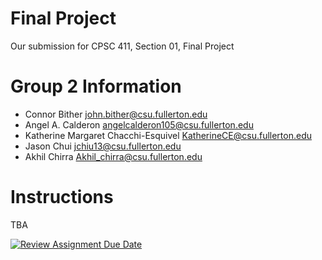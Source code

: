 # Final Project

Our submission for CPSC 411, Section 01, Final Project

# Group 2 Information

* Connor Bither <john.bither@csu.fullerton.edu>
* Angel A. Calderon <angelcalderon105@csu.fullerton.edu>
* Katherine Margaret Chacchi-Esquivel <KatherineCE@csu.fullerton.edu>
* Jason Chui <jchiu13@csu.fullerton.edu>
* Akhil Chirra <Akhil_chirra@csu.fullerton.edu>

# Instructions
TBA

[![Review Assignment Due Date](https://classroom.github.com/assets/deadline-readme-button-24ddc0f5d75046c5622901739e7c5dd533143b0c8e959d652212380cedb1ea36.svg)](https://classroom.github.com/a/79AVdXj_)
